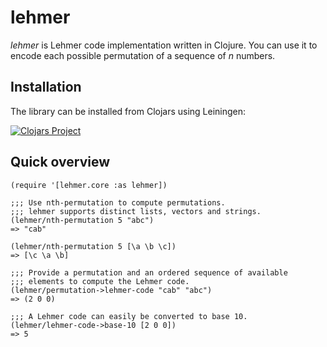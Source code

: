 # lehmer

*lehmer* is Lehmer code implementation written in Clojure. You can use it to encode each possible permutation of a sequence of *n* numbers.

## Installation

The library can be installed from Clojars using Leiningen:

[![Clojars Project](https://img.shields.io/clojars/v/de.dixieflatline/lehmer.svg?include_prereleases)](https://clojars.org/de.dixieflatline/lehmer)

## Quick overview

```
(require '[lehmer.core :as lehmer])

;;; Use nth-permutation to compute permutations.
;;; lehmer supports distinct lists, vectors and strings.
(lehmer/nth-permutation 5 "abc")
=> "cab"

(lehmer/nth-permutation 5 [\a \b \c])
=> [\c \a \b]

;;; Provide a permutation and an ordered sequence of available
;;; elements to compute the Lehmer code.
(lehmer/permutation->lehmer-code "cab" "abc") 
=> (2 0 0)

;;; A Lehmer code can easily be converted to base 10.
(lehmer/lehmer-code->base-10 [2 0 0])
=> 5
```
